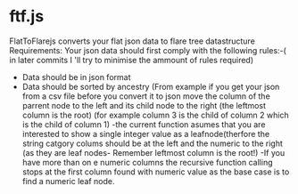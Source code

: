 ftf.js
======

FlatToFlarejs converts your flat json data to flare tree datastructure
Requirements:
Your json data should first comply with the following rules:-( in later commits I 'll try to minimise the ammount of rules required)
- Data should be in json format 
- Data should be sorted by ancestry (From example if you get your json from a csv file before you convert it to json move the column of the parrent node to the left and its child node to the right (the leftmost column is the root)
(for example column 3 is the child of column 2 which is the child of column 1)
-the  current function asumes that you are interested to show a single integer value as a leafnode(therfore the string catgory colums should be at the left and the numeric to the right (as they are leaf nodes- Remember leftmost column is the root!)
-If you have more than on e numeric columns the recursive function calling stops at the first column found with numeric value as the base case is to find  a numeric leaf node.
